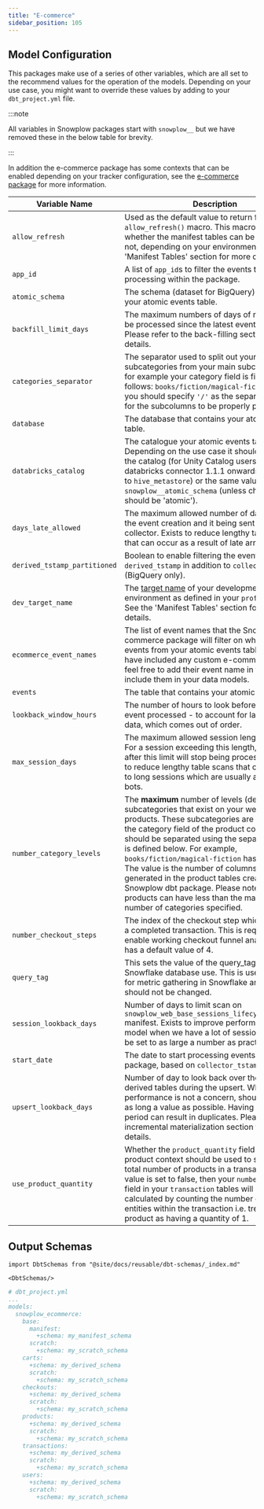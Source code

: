```yaml
---
title: "E-commerce"
sidebar_position: 105
---
```

## Model Configuration

This packages make use of a series of other variables, which are all set to the recommend values for the operation of the models. Depending on your use case, you might want to override these values by adding to your `dbt_project.yml` file.


:::note

All variables in Snowplow packages start with `snowplow__` but we have removed these in the below table for brevity.

:::


In addition the e-commerce package has some contexts that can be enabled depending on your tracker configuration, see the [e-commerce package](/docs/modeling-your-data/modeling-your-data-with-dbt/dbt-models/dbt-ecommerce-data-model/index.md) for more information.

| Variable Name                 | Description                                                                                                                                                                                                                                                                                                                                                                                                                          | Default                                   |
| ----------------------------- | ------------------------------------------------------------------------------------------------------------------------------------------------------------------------------------------------------------------------------------------------------------------------------------------------------------------------------------------------------------------------------------------------------------------------------------ | ----------------------------------------- |
| `allow_refresh`               | Used as the default value to return from the `allow_refresh()` macro. This macro determines whether the manifest tables can be refreshed or not, depending on your environment. See the 'Manifest Tables' section for more details.                                                                                                                                                                                                  | `false`                                   |
| `app_id`                      | A list of `app_id`s to filter the events table on for processing within the package.                                                                                                                                                                                                                                                                                                                                                 | `[ ]` (no filter applied)                 |
| `atomic_schema`               | The schema (dataset for BigQuery) that contains your atomic events table.                                                                                                                                                                                                                                                                                                                                                            | `atomic`                                  |
| `backfill_limit_days`         | The maximum numbers of days of new data to be processed since the latest event processed. Please refer to the back-filling section for more details.                                                                                                                                                                                                                                                                                 | 30                                        |
| `categories_separator`        | The separator used to split out your subcategories from your main subcategory. If for example your category field is filled as follows: `books/fiction/magical-fiction` then you should specify `'/'` as the separator in order for the subcolumns to be properly parsed. | `'/'` |
| `database`                    | The database that contains your atomic events table.                                                                                                                                                                                                                                                                                                                                                                                 | `target.database`                         |
| `databricks_catalog`          | The catalogue your atomic events table is in. Depending on the use case it should either be the catalog (for Unity Catalog users from databricks connector 1.1.1 onwards, defaulted to `hive_metastore`) or the same value as your `snowplow__atomic_schema` (unless changed it should be 'atomic').                                                                                                                                 |                                           |
| `days_late_allowed`           | The maximum allowed number of days between the event creation and it being sent to the collector. Exists to reduce lengthy table scans that can occur as a result of late arriving data.                                                                                                                                                                                                                                             | 3                                         |
| `derived_tstamp_partitioned`  | Boolean to enable filtering the events table on `derived_tstamp` in addition to `collector_tstamp` (BigQuery only).                                                                                                                                                                                                                                                                                                                  | `true`                                    |
| `dev_target_name`             | The [target name](https://docs.getdbt.com/reference/profiles.yml) of your development environment as defined in your `profiles.yml` file. See the 'Manifest Tables' section for more details.                                                                                                                                                                                                                                        | `dev`                                     |
| `ecommerce_event_names` | The list of event names that the Snowplow e-commerce package will filter on when extracting events from your atomic events table. If you have included any custom e-commerce events, feel free to add their event name in this list to include them in your data models. | `['snowplow_ecommerce_action']`         |
| `events`                | The table that contains your atomic events.                                                                                                                                                                                                                                                                                                                                                                                          | `events`                                  |
| `lookback_window_hours`       | The number of hours to look before the latest event processed - to account for late arriving data, which comes out of order.                                                                                                                                                                                                                                                                                                         | 6                                         |
| `max_session_days`            | The maximum allowed session length in days. For a session exceeding this length, all events after this limit will stop being processed. Exists to reduce lengthy table scans that can occur due to long sessions which are usually a result of bots.                                                                                                                                                                                 | 3                                         |
| `number_category_levels`      | The **maximum** number of levels (depth) of subcategories that exist on your website for products. These subcategories are recorded in the category field of the product context, and should be separated using the separator which is defined below. For example, `books/fiction/magical-fiction` has a level of 3. The value is the number of columns that will be generated in the product tables created by this Snowplow dbt package. Please note that some products can have less than the maximum number of categories specified. | `4`|
| `number_checkout_steps`       |  The index of the checkout step which represents a completed transaction. This is required to enable working checkout funnel analysis, and has a default value of 4. | `4`                                     |
| `query_tag`                   | This sets the value of the query_tag for Snowflake database use. This is used internally for metric gathering in Snowflake and its value should not be changed.                                                                                                                                                                                                                                                                      | `snowplow_dbt`                            |
| `session_lookback_days`       | Number of days to limit scan on `snowplow_web_base_sessions_lifecycle_manifest` manifest. Exists to improve performance of model when we have a lot of sessions. Should be set to as large a number as practical.                                                                                                                                                                                                                    | 730                                       |
| `start_date`                  | The date to start processing events from in the package, based on `collector_tstamp`.                                                                                                                                                                                                                                                                                                                                                | '2020-01-01'                              |
| `upsert_lookback_days`        | Number of day to look back over the incremental derived tables during the upsert. Where performance is not a concern, should be set to as long a value as possible. Having too short a period can result in duplicates. Please see the incremental materialization section for more details.                                                                                                                                         | 30                                        |
| `use_product_quantity`       | Whether the `product_quantity` field in the product context should be used to sum up the total number of products in a transaction. If this value is set to false, then your `number_products` field in your `transaction` tables will instead be calculated by counting the number of product entities within the transaction i.e. treating each product as having a quantity of 1. | `false` |


## Output Schemas
```mdx-code-block
import DbtSchemas from "@site/docs/reusable/dbt-schemas/_index.md"

<DbtSchemas/>
```


```yml
# dbt_project.yml
...
models:
  snowplow_ecommerce:
    base:
      manifest:
        +schema: my_manifest_schema
      scratch:
        +schema: my_scratch_schema
    carts:
      +schema: my_derived_schema
      scratch:
        +schema: my_scratch_schema
    checkouts:
      +schema: my_derived_schema
      scratch:
        +schema: my_scratch_schema
    products:
      +schema: my_derived_schema
      scratch:
        +schema: my_scratch_schema
    transactions:
      +schema: my_derived_schema
      scratch:
        +schema: my_scratch_schema
    users:
      +schema: my_derived_schema
      scratch:
        +schema: my_scratch_schema

```
